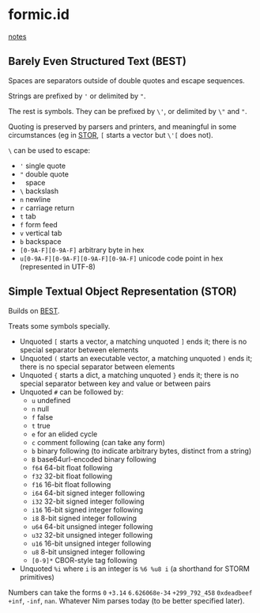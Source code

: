 # formic.id

[notes](notes.md)

## Barely Even Structured Text (BEST)

Spaces are separators outside of double quotes and escape sequences.

Strings are prefixed by `'` or delimited by `"`.

The rest is symbols. They can be prefixed by `\'`, or delimited by `\"` and `"`.

Quoting is preserved by parsers and printers, and meaningful in some circumstances (eg in [STOR](#simple-textual-object-representation-stor), `[` starts a vector but `\'[` does not).

`\` can be used to escape:
- `'` single quote
- `"` double quote
- ` ` space
- `\` backslash
- `n` newline
- `r` carriage return
- `t` tab
- `f` form feed
- `v` vertical tab
- `b` backspace
- `[0-9A-F][0-9A-F]` arbitrary byte in hex
- `u[0-9A-F][0-9A-F][0-9A-F][0-9A-F]` unicode code point in hex (represented in UTF-8)

## Simple Textual Object Representation (STOR)

Builds on [BEST](#barely-even-structured-text-best).

Treats some symbols specially.

- Unquoted `[` starts a vector, a matching unquoted `]` ends it; there is no special separator between elements
- Unquoted `(` starts an executable vector, a matching unquoted `)` ends it; there is no special separator between elements
- Unquoted `{` starts a dict, a matching unquoted `}` ends it; there is no special separator between key and value or between pairs
- Unquoted `#` can be followed by:
  - `u` undefined
  - `n` null
  - `f` false
  - `t` true
  - `e` for an elided cycle
  - `c` comment following (can take any form)
  - `b` binary following (to indicate arbitrary bytes, distinct from a string)
  - `B` base64url-encoded binary following
  - `f64` 64-bit float following
  - `f32` 32-bit float following
  - `f16` 16-bit float following
  - `i64` 64-bit signed integer following
  - `i32` 32-bit signed integer following
  - `i16` 16-bit signed integer following
  - `i8` 8-bit signed integer following
  - `u64` 64-bit unsigned integer following
  - `u32` 32-bit unsigned integer following
  - `u16` 16-bit unsigned integer following
  - `u8` 8-bit unsigned integer following
  - `[0-9]*` CBOR-style tag following
- Unquoted `%i` where `i` is an integer is `%6 %u8 i` (a shorthand for STORM primitives)

Numbers can take the forms `0` `+3.14` `6.626068e-34` `+299_792_458` `0xdeadbeef` `+inf`, `-inf`, `nan`. Whatever Nim parses today (to be better specified later).
